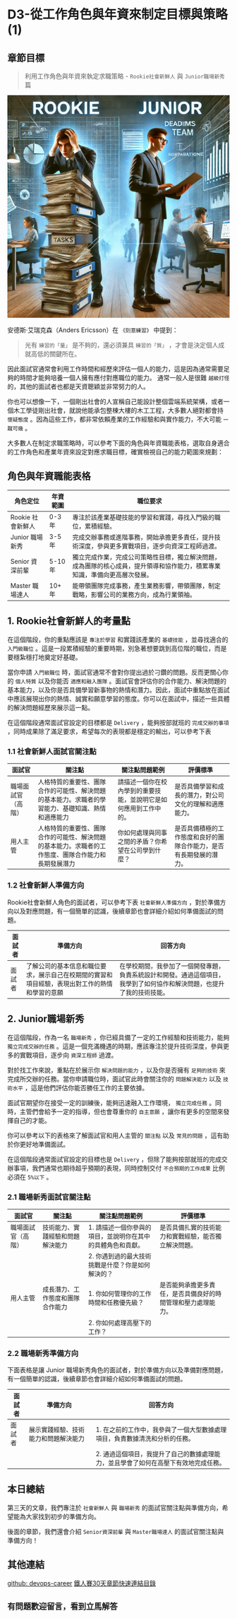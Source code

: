 # D3-從工作角色與年資來制定目標與策略(1)

## 章節目標

> 利用工作角色與年資來執定求職策略 - `Rookie社會新鮮人` 與 `Junior職場新秀` 篇

![Rookie社會新鮮人與Junior職場新秀](/docs/img/D3.png)

安德斯‧艾瑞克森（Anders Ericsson）在 `《刻意練習》` 中提到：

> 光有 `練習的「量」` 是不夠的，還必須兼具 `練習的「質」` ，才會是決定個人成就高低的關鍵所在。

因此面試官通常會利用工作時間和經歷來評估一個人的能力，這是因為通常需要足夠的時間才能夠培養一個人擁有應付對應職位的能力。
通常一般人是很難 `越級打怪` 的，其他的面試者也都是天資聰穎並非常努力的人。

你也可以想像一下，一個剛出社會的人宣稱自己能設計整個雲端系統架構，或者一個木工學徒剛出社會，就說他能承包整棟大樓的木工工程，大多數人絕對都會持 `懷疑態度` 。因為這些工作，都非常依賴產業的工作經驗和與實作能力，不大可能 `一蹴可幾` 。

大多數人在制定求職策略時，可以參考下面的角色與年資職能表格，選取自身適合的工作角色和產業年資來設定對應求職目標，確實檢視自己的能力範圍來規劃：

## 角色與年資職能表格

| 角色定位      | 年資範圍  | 職位要求  |
|--------------|----------|----------|
| Rookie 社會新鮮人 | 0-3 年   | 專注於該產業基礎技能的學習和實踐，尋找入門級的職位，累積經驗。 |
| Junior 職場新秀 | 3-5 年   | 完成交辦事務或進階事務，開始承擔更多責任，提升技術深度，參與更多實戰項目，逐步向資深工程師過渡。 |
| Senior 資深前輩 | 5-10 年  | 獨立完成作業，完成公司策略性目標，獨立解決問題，成為團隊的核心成員，提升領導和協作能力，積累專業知識，準備向更高層次發展。 |
| Master 職場達人 | 10+ 年  | 能帶領團隊完成事務，產生業務影響，帶領團隊，制定戰略，影響公司的業務方向，成為行業領袖。 |

## 1. Rookie社會新鮮人的考量點

在這個階段，你的重點應該是 `專注於學習` 和實踐該產業的 `基礎技能` ，並尋找適合的 `入門級職位` 。這是一段累積經驗的重要時期，別急著想要跳到高位階的職位，而是要穩紮穩打地奠定好基礎。

當你申請 `入門級職位` 時，面試官通常不會對你提出過於刁鑽的問題。反而更關心你的 `個人特質` 以及你能否 `適應和融入團隊` 。面試官會評估你的合作能力、解決問題的基本能力，以及你是否具備學習新事物的熱情和潛力。因此，面試中重點放在面試中應該展現出你的熱情、誠實和願意學習的態度。你可以在面試中，描述一些具體的解決問題經歷來展示這一點。

在這個階段通常面試官設定的目標都是 `Delivery` ，能夠按部就班的 `完成交辦的事項` ，同時成果除了滿足要求，希望每次的表現都是穩定的輸出，可以參考下表

### 1.1 社會新鮮人面試官關注點

| 面試官             | 關注點                                       | 關注點問題範例                                                  | 評價標準                                        |
|--------------------|----------------------------------------------|-----------------------------------------------------------------|-------------------------------------------------|
| 職場面試官（高階） | 人格特質的重要性、團隊合作的可能性、解決問題的基本能力。求職者的學習能力、基礎知識、熱情和適應能力| 請描述一個你在校內學到的重要技能，並說明它是如何應用到工作中的。 | 是否具備學習和成長的潛力，對公司文化的理解和適應能力。 |
| 用人主管           | 人格特質的重要性、團隊合作的可能性、解決問題的基本能力。求職者的工作態度、團隊合作能力和長期發展潛力 | 你如何處理與同事之間的矛盾？你希望在公司學到什麼？                     | 是否具備積極的工作態度和良好的團隊合作能力，是否有長期發展的潛力。     |

### 1.2 社會新鮮人準備方向

Rookie社會新鮮人角色的面試者，可以參考下表 `社會新鮮人準備方向` ，對於準備方向以及對應問題，有一個簡單的認識，後續章節也會詳細介紹如何準備面試的問題。

| 面試者   | 準備方向                                                           | 回答方向                                                                                      |
|----------|-------------------------------------------------------------------|-------------------------------------------------------------------------------------------------|
| 面試者   | 了解公司的基本信息和職位要求，展示自己在校期間的實習和項目經驗，表現出對工作的熱情和學習的意願 | 在學校期間，我參加了一個開發專題，負責系統設計和開發。通過這個項目，我學到了如何協作和解決問題，也提升了我的技術技能。 |

## 2. Junior職場新秀

在這個階段，作為一名 `職場新秀` ，你已經具備了一定的工作經驗和技術能力，能夠 `獨立完成交辦的任務` 。這是一個充滿機遇的時期，應該專注於提升技術深度，參與更多的實戰項目，逐步向 `資深工程師` 過渡。

對於找工作來說，重點在於展示你 `解決問題的能力` ，以及你是否擁有 `足夠的技術` 來完成所交辦的任務。當你申請職位時，面試官此時會關注你的 `問題解決能力` 以及 `技術水平` ，這是他們評估你能否勝任工作的主要依據。

面試官期望你在接受一定的訓練後，能夠迅速融入工作環境， `獨立完成任務` 。同時，主管們會給予一定的指導，但也會尊重你的 `自主意願` ，讓你有更多的空間來發揮自己的才能。

你可以參考以下的表格來了解面試官和用人主管的 `關注點` 以及 `常見的問題` ，這有助於你更好地準備面試。

在這個階段通常面試官設定的目標也是 `Delivery` ，但除了能夠按部就班的完成交辦事項，我們通常也期待超乎預期的表現，同時控制交付 `不合預期的工作成果` 比例必須在 `5%以下` 。

### 2.1 職場新秀面試官關注點

| 面試官             | 關注點                                       | 關注點問題範例                                                                 | 評價標準                                       |
|--------------------|----------------------------------------------|--------------------------------------------------------------------------------|------------------------------------------------|
| 職場面試官（高階） | 技術能力、實踐經驗和問題解決能力               | 1. 請描述一個你參與的項目，並說明你在其中的具體角色和貢獻。                     | 是否具備扎實的技術能力和實戰經驗，能否獨立解決問題。 |
|                    |                                              | 2. 你遇到過的最大技術挑戰是什麼？你是如何解決的？                              |                                                |
| 用人主管           | 成長潛力、工作態度和團隊合作能力               | 1. 你如何管理你的工作時間和任務優先級？                                          | 是否能夠承擔更多責任，是否具備良好的時間管理和壓力處理能力。 |
|                    |                                              | 2. 你如何處理高壓下的工作？                                                    |                                                |

### 2.2 職場新秀準備方向

下面表格是讓 Junior 職場新秀角色的面試者，對於準備方向以及準備對應問題，有一個簡單的認識，後續章節也會詳細介紹如何準備面試的問題。

| 面試者   | 準備方向                                     | 回答方向                                                                                         |
|----------|----------------------------------------------|---------------------------------------------------------------------------------------------------|
| 面試者   | 展示實踐經驗、技術能力和問題解決能力          | 1. 在之前的工作中，我參與了一個大型數據處理項目，負責數據清洗和分析的任務。                            |
|          |                                              | 2. 通過這個項目，我提升了自己的數據處理能力，並且學會了如何在高壓下有效地完成任務。             |

## 本日總結

第三天的文章，我們專注於 `社會新鮮人` 與 `職場新秀` 的面試官關注點與準備方向，希望能為大家找到初步的準備方向。

後面的章節，我們還會介紹 `Senior資深前輩` 與 `Master職場達人` 的面試官關注點與準備方向！

## 其他連結

[github: devops-career](https://github.com/qwedsazxc78/devops-career/tree/main)
[鐵人賽30天章節快速連結目錄](https://ithelp.ithome.com.tw/articles/10351094)

## `有問題歡迎留言，看到立馬解答`
